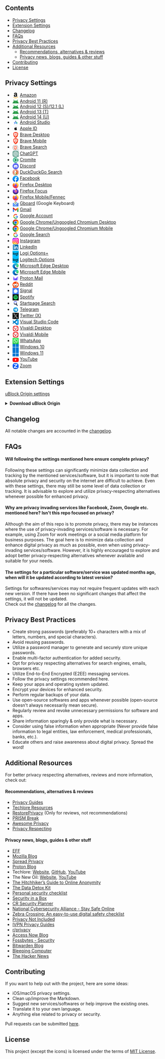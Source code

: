 ## Contents
- [Privacy Settings](#privacy-settings)
- [Extension Settings](#extension-settings)
- [Changelog](#changelog)
- [FAQs](#faqs)
- [Privacy Best Practices](#privacy-best-practices)
- [Additional Resources](#additional-resources)
  - [Recommendations, alternatives & reviews](#recommendations-alternatives--reviews)
  - [Privacy news, blogs, guides & other stuff](#privacy-news-blogs-guides--other-stuff)
- [Contributing](#contributing)
- [License](#license)



## Privacy Settings
- <img src="icons/amazon.png" width="20" align="center"> [Amazon](https://github.com/StellarSand/privacy-settings/blob/main/Privacy%20Settings/Amazon.md)
- <img src="icons/android.png" width="20" align="center"> [Android 11 (R)](https://github.com/StellarSand/privacy-settings/blob/main/Privacy%20Settings/Android-11.md)
- <img src="icons/android.png" width="20" align="center"> [Android 12 (S)/12.1 (L)](https://github.com/StellarSand/privacy-settings/blob/main/Privacy%20Settings/Android-12.md)
- <img src="icons/android.png" width="20" align="center"> [Android 13 (T)](https://github.com/StellarSand/privacy-settings/blob/main/Privacy%20Settings/Android-13.md)
- <img src="icons/android.png" width="20" align="center"> [Android 14 (U)](https://github.com/StellarSand/privacy-settings/blob/main/Privacy%20Settings/Android-14.md)
- <img src="icons/android_studio.png" width="20" align="center"> [Android Studio](https://github.com/StellarSand/privacy-settings/blob/main/Privacy%20Settings/Android-Studio.md)
- <img src="icons/apple.png" width="20" align="center"> [Apple ID](https://github.com/StellarSand/privacy-settings/blob/main/Privacy%20Settings/Apple-ID.md)
- <img src="icons/brave.png" width="20" align="center"> [Brave Desktop](https://github.com/StellarSand/privacy-settings/blob/main/Privacy%20Settings/Brave.md)
- <img src="icons/brave.png" width="20" align="center"> [Brave Mobile](https://github.com/StellarSand/privacy-settings/blob/main/Privacy%20Settings/Brave-Mobile.md)
- <img src="icons/brave_search.png" width="20" align="center"> [Brave Search](https://github.com/StellarSand/privacy-settings/blob/main/Privacy%20Settings/Brave-Search.md)
- <img src="icons/chatgpt.png" width="20" align="center"> [ChatGPT](https://github.com/StellarSand/privacy-settings/blob/main/Privacy%20Settings/ChatGPT.md)
- <img src="icons/cromite.png" width="20" align="center"> [Cromite](https://github.com/StellarSand/privacy-settings/blob/main/Privacy%20Settings/Cromite.md)
- <img src="icons/discord.png" width="20" align="center"> [Discord](https://github.com/StellarSand/privacy-settings/blob/main/Privacy%20Settings/Discord.md)
- <img src="icons/duckduckgo.png" width="20" align="center"> [DuckDuckGo Search](https://github.com/StellarSand/privacy-settings/blob/main/Privacy%20Settings/DuckDuckGo-Search.md)
- <img src="icons/facebook.png" width="20" align="center"> [Facebook](https://github.com/StellarSand/privacy-settings/blob/main/Privacy%20Settings/Facebook.md)
- <img src="icons/firefox.png" width="20" align="center"> [Firefox Desktop](https://github.com/StellarSand/privacy-settings/blob/main/Privacy%20Settings/Firefox.md)
- <img src="icons/firefox_focus.png" width="20" align="center"> [Firefox Focus](https://github.com/StellarSand/privacy-settings/blob/main/Privacy%20Settings/Firefox-Focus.md)
- <img src="icons/firefox.png" width="20" align="center"> [Firefox Mobile/Fennec](https://github.com/StellarSand/privacy-settings/blob/main/Privacy%20Settings/Firefox-Mobile.md)
- <img src="icons/gboard.png" width="20" align="center"> [Gboard](https://github.com/StellarSand/privacy-settings/blob/main/Privacy%20Settings/Gboard.md) (Google Keyboard)
- <img src="icons/gmail.png" width="20" align="center"> [Gmail](https://github.com/StellarSand/privacy-settings/blob/main/Privacy%20Settings/Gmail.md)
- <img src="icons/google.png" width="20" align="center"> [Google Account](https://github.com/StellarSand/privacy-settings/blob/main/Privacy%20Settings/Google-Account.md)
- <img src="icons/google_chrome.png" width="20" align="center"> [Google Chrome/Ungoogled Chromium Desktop](https://github.com/StellarSand/privacy-settings/blob/main/Privacy%20Settings/Google-Chrome.md)
- <img src="icons/google_chrome.png" width="20" align="center"> [Google Chrome/Ungoogled Chromium Mobile](https://github.com/StellarSand/privacy-settings/blob/main/Privacy%20Settings/Google-Chrome-Mobile.md)
- <img src="icons/google.png" width="20" align="center"> [Google Search](https://github.com/StellarSand/privacy-settings/blob/main/Privacy%20Settings/Google-Search.md)
- <img src="icons/instagram.png" width="20" align="center"> [Instagram](https://github.com/StellarSand/privacy-settings/blob/main/Privacy%20Settings/Instagram.md)
- <img src="icons/linkedin.png" width="20" align="center"> [LinkedIn](https://github.com/StellarSand/privacy-settings/blob/main/Privacy%20Settings/LinkedIn.md)
- <img src="icons/logitech.png" width="20" align="center"> [Logi Options+](https://github.com/StellarSand/privacy-settings/blob/main/Privacy%20Settings/Logi-Options%2B.md)
- <img src="icons/logitech.png" width="20" align="center"> [Logitech Options](https://github.com/StellarSand/privacy-settings/blob/main/Privacy%20Settings/Logitech-Options.md)
- <img src="icons/microsoft_edge.png" width="20" align="center"> [Microsoft Edge Desktop](https://github.com/StellarSand/privacy-settings/blob/main/Privacy%20Settings/Microsoft-Edge.md)
- <img src="icons/microsoft_edge.png" width="20" align="center"> [Microsoft Edge Mobile](https://github.com/StellarSand/privacy-settings/blob/main/Privacy%20Settings/Microsoft-Edge-Mobile.md)
- <img src="icons/proton_mail.svg" width="20" align="center"> [Proton Mail](https://github.com/StellarSand/privacy-settings/blob/main/Privacy%20Settings/Proton-Mail.md)
- <img src="icons/reddit.png" width="20" align="center"> [Reddit](https://github.com/StellarSand/privacy-settings/blob/main/Privacy%20Settings/Reddit.md)
- <img src="icons/signal.png" width="20" align="center"> [Signal](https://github.com/StellarSand/privacy-settings/blob/main/Privacy%20Settings/Signal.md)
- <img src="icons/spotify.png" width="20" align="center"> [Spotify](https://github.com/StellarSand/privacy-settings/blob/main/Privacy%20Settings/Spotify.md)
- <img src="icons/startpage_search.png" width="20" align="center"> [Startpage Search](https://github.com/StellarSand/privacy-settings/blob/main/Privacy%20Settings/Startpage-Search.md)
- <img src="icons/telegram.png" width="20" align="center"> [Telegram](https://github.com/StellarSand/privacy-settings/blob/main/Privacy%20Settings/Telegram.md)
- <img src="icons/twitter.png" width="20" align="center"> [Twitter (X)](https://github.com/StellarSand/privacy-settings/blob/main/Privacy%20Settings/Twitter.md)
- <img src="icons/vscode.png" width="20" align="center"> [Visual Studio Code](https://github.com/StellarSand/privacy-settings/blob/main/Privacy%20Settings/Visual-Studio-Code.md)
- <img src="icons/vivaldi.png" width="20" align="center"> [Vivaldi Desktop](https://github.com/StellarSand/privacy-settings/blob/main/Privacy%20Settings/Vivaldi.md)
- <img src="icons/vivaldi.png" width="20" align="center"> [Vivaldi Mobile](https://github.com/StellarSand/privacy-settings/blob/main/Privacy%20Settings/Vivaldi-Mobile.md)
- <img src="icons/whatsapp.png" width="20" align="center"> [WhatsApp](https://github.com/StellarSand/privacy-settings/blob/main/Privacy%20Settings/WhatsApp.md)
- <img src="icons/windows.png" width="20" align="center"> [Windows 10](https://github.com/StellarSand/privacy-settings/blob/main/Privacy%20Settings/Windows-10.md)
- <img src="icons/windows.png" width="20" align="center"> [Windows 11](https://github.com/StellarSand/privacy-settings/blob/main/Privacy%20Settings/Windows-11.md)
- <img src="icons/youtube.png" width="20" align="center"> [YouTube](https://github.com/StellarSand/privacy-settings/blob/main/Privacy%20Settings/YouTube.md)
- <img src="icons/zoom.png" width="20" align="center"> [Zoom](https://github.com/StellarSand/privacy-settings/blob/main/Privacy%20Settings/Zoom.md)



## Extension Settings
[uBlock Origin settings](https://github.com/StellarSand/privacy-settings/blob/main/Extensions%20Settings/uBlock-Origin-Settings.md)

<details>
  <summary><b>Download uBlock Origin</b></summary> 
  
  - [Google Chrome/Chromium based browsers (Desktop)](https://chrome.google.com/webstore/detail/ublock-origin/cjpalhdlnbpafiamejdnhcphjbkeiagm)
  - [Firefox Desktop](https://addons.mozilla.org/en-US/firefox/addon/ublock-origin/) (for `Firefox Mobile` & `Fennec` check in the `Add-ons`)
  - [Microsoft Edge Desktop](https://microsoftedge.microsoft.com/addons/detail/ublock-origin/odfafepnkmbhccpbejgmiehpchacaeak)
</details>



## Changelog
All notable changes are accounted in the [changelog](https://github.com/StellarSand/privacy-settings/blob/main/CHANGELOG.md).



## FAQs

#### Will following the settings mentioned here ensure complete privacy?
Following these settings can significantly minimize data collection and tracking by the mentioned services/software, but it is important to note that absolute privacy and security on the internet are difficult to achieve. Even with these settings, there may still be some level of data collection or tracking. It is advisable to explore and utilize privacy-respecting alternatives whenever possible for enhanced privacy.

#### Why are privacy invading services like Facebook, Zoom, Google etc. mentioned here? Isn't this repo focused on privacy?
Although the aim of this repo is to promote privacy, there may be instances where the use of privacy-invading services/software is necessary. For example, using Zoom for work meetings or a social media platform for business purposes. The goal here is to minimize data collection and enhance digital privacy as much as possible, even when using privacy-invading services/software. However, it is highly encouraged to explore and adopt better privacy-respecting alternatives whenever available and suitable for your needs.

#### The settings for a particular software/service was updated months ago, when will it be updated according to latest version?
Settings for softwares/services may not require frequent updates with each new version. If there have been no significant changes that affect the settings, it will not be updated.
<br>Check out the [changelog](https://github.com/StellarSand/privacy-settings/blob/main/CHANGELOG.md) for all the changes.



## Privacy Best Practices
- Create strong passwords (preferably 10+ characters with a mix of letters, numbers, and special characters).
- Avoid reusing passwords.
- Utilize a password manager to generate and securely store unique passwords.
- Enable multi-factor authentication for added security.
- Opt for privacy respecting alternatives for search engines, emails, browsers etc.
- Utilize End-to-End Encrypted (E2EE) messaging services.
- Follow the privacy settings recommended here.
- Keep your apps and operating system updated.
- Encrypt your devices for enhanced security.
- Perform regular backups of your data.
- Use open-source softwares and apps whenever possible (open-source doesn't always necessarily mean secure).
- Regularly review and revoke unnecessary permissions for software and apps.
- Share information sparingly & only provide what is necessary.
- Consider using false information when appropriate (Never provide false information to legal entities, law enforcement, medical professionals, banks, etc.).
- Educate others and raise awareness about digital privacy. Spread the word!



## Additional Resources
For better privacy respecting alternatives, reviews and more information, check out:

#### Recommendations, alternatives & reviews
- [Privacy Guides](https://www.privacyguides.org)
- [Techlore Resources](https://www.techlore.tech/resources.html)
- [RestorePrivacy](https://restoreprivacy.com/) (Only for reviews, not recommendations)
- [PRISM Break](https://prism-break.org/)
- [Awesome Privacy](https://github.com/pluja/awesome-privacy)
- [Privacy Respecting](https://github.com/nikitavoloboev/privacy-respecting)

#### Privacy news, blogs, guides & other stuff
- [EFF](https://www.eff.org/)
- [Mozilla Blog](https://blog.mozilla.org/)
- [Spread Privacy](https://spreadprivacy.com/)
- [Proton Blog](https://proton.me/blog/all)
- Techlore: [Website](https://www.techlore.tech), [GitHub](https://github.com/techlore), [YouTube](https://www.youtube.com/c/Techlore/)
- The New Oil: [Website](https://thenewoil.org/), [YouTube](https://www.youtube.com/c/TheNewOil)
- [The Hitchhiker’s Guide to Online Anonymity](https://anonymousplanet.org/guide.html)
- [The Data Detox Kit](https://datadetoxkit.org)
- [Personal security checklist](https://github.com/Lissy93/personal-security-checklist)
- [Security in a Box](https://securityinabox.org/)
- [CR Security Planner](https://securityplanner.consumerreports.org/)
- [National Cybersecurity Alliance - Stay Safe Online](https://staysafeonline.org/stay-safe-online/)
- [Zebra Crossing: An easy-to-use digital safety checklist](https://github.com/narwhalacademy/zebra-crossing)
- [Privacy Not Included](https://foundation.mozilla.org/en/privacynotincluded/)
- [IVPN Privacy Guides](https://www.ivpn.net/privacy-guides/)
- [r/privacy](https://www.reddit.com/r/privacy/)
- [Access Now Blog](https://www.accessnow.org/blog/)
- [Fossbytes - Security](https://fossbytes.com/category/security/)
- [Bitwarden Blog](https://bitwarden.com/blog/)
- [Bleeping Computer](https://www.bleepingcomputer.com/)
- [The Hacker News](https://thehackernews.com/)



## Contributing
If you want to help out with the project, here are some ideas:

- iOS/macOS privacy settings.
- Clean up/improve the Markdown.
- Suggest new services/softwares or help improve the existing ones.
- Translate it to your own language.
- Anything else related to privacy or security.

Pull requests can be submitted [here](https://github.com/StellarSand/privacy-settings/pulls).



## License
This project (except the icons) is licensed under the terms of [MIT License](https://github.com/StellarSand/privacy-settings/blob/main/LICENSE).